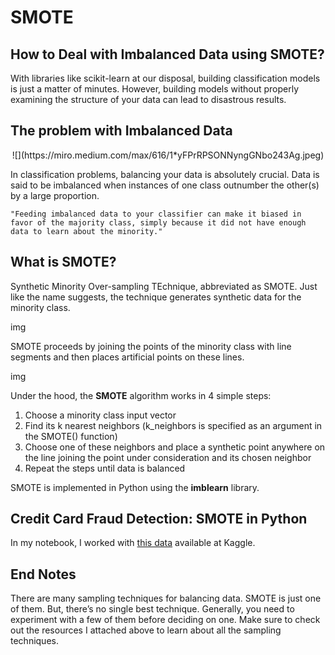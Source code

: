# SMOTE

## How to Deal with Imbalanced Data using SMOTE?


With libraries like scikit-learn at our disposal, building classification models is just a matter of minutes. However, building models without properly examining the structure of your data can lead to disastrous results.

## The problem with Imbalanced Data
<center> ![](https://miro.medium.com/max/616/1*yFPrRPSONNyngGNbo243Ag.jpeg) </center>


In classification problems, balancing your data is absolutely crucial. Data is said to be imbalanced when instances of one class outnumber the other(s) by a large proportion.

    "Feeding imbalanced data to your classifier can make it biased in favor of the majority class, simply because it did not have enough data to learn about the minority."
    
## What is SMOTE?

Synthetic Minority Over-sampling TEchnique, abbreviated as SMOTE. Just like the name suggests, the technique generates synthetic data for the minority class.

img

SMOTE proceeds by joining the points of the minority class with line segments and then places artificial points on these lines.

img

Under the hood, the **SMOTE** algorithm works in 4 simple steps:
1. Choose a minority class input vector
2. Find its k nearest neighbors (k_neighbors is specified as an argument in the SMOTE() function)
3. Choose one of these neighbors and place a synthetic point anywhere on the line joining the point under consideration and its chosen neighbor
4. Repeat the steps until data is balanced

SMOTE is implemented in Python using the **imblearn** library.

## Credit Card Fraud Detection: SMOTE in Python

In my notebook, I worked with [this data](https://www.kaggle.com/mlg-ulb/creditcardfraud/downloads/creditcardfraud.zip/3) available at Kaggle.


## End Notes

There are many sampling techniques for balancing data. SMOTE is just one of them. But, there’s no single best technique. Generally, you need to experiment with a few of them before deciding on one. Make sure to check out the resources I attached above to learn about all the sampling techniques.


